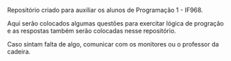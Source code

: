 Repositório criado para auxiliar os alunos de Programação 1 - IF968.

Aqui serão colocados algumas questões para exercitar lógica de progração e as respostas também serão colocadas nesse repositório.

Caso sintam falta de algo, comunicar com os monitores ou o professor da cadeira.

